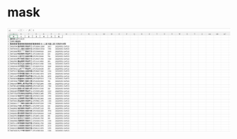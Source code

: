 # mask
![image](https://github.com/adt110135/mask/blob/9f1055a6bcbda55cb479a161e4e0dd402b40e9b1/mask.png)
